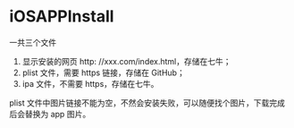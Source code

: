 # iOSAPPInstall

一共三个文件
1. 显示安装的网页 http: //xxx.com/index.html，存储在七牛；  
2. plist 文件，需要 https 链接，存储在 GitHub；  
3. ipa 文件，不需要 https，存储在七牛。  

plist 文件中图片链接不能为空，不然会安装失败，可以随便找个图片，下载完成后会替换为 app 图片。
